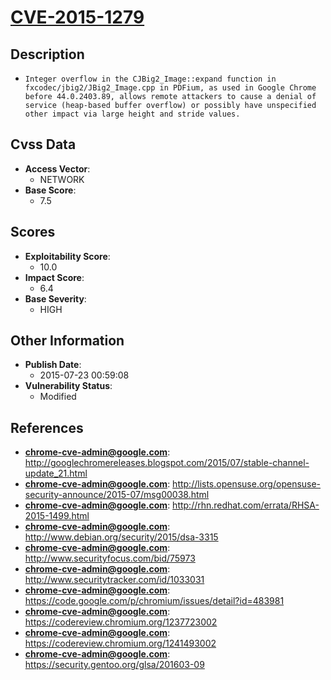 
# [CVE-2015-1279](http://googlechromereleases.blogspot.com/2015/07/stable-channel-update_21.html)

## Description

- `Integer overflow in the CJBig2_Image::expand function in fxcodec/jbig2/JBig2_Image.cpp in PDFium, as used in Google Chrome before 44.0.2403.89, allows remote attackers to cause a denial of service (heap-based buffer overflow) or possibly have unspecified other impact via large height and stride values.`

## Cvss Data

- **Access Vector**:
  - NETWORK
- **Base Score**:
  - 7.5

## Scores

- **Exploitability Score**:
  - 10.0
- **Impact Score**:
  - 6.4
- **Base Severity**:
  - HIGH

## Other Information

- **Publish Date**:
  - 2015-07-23 00:59:08
- **Vulnerability Status**:
  - Modified

## References

- **chrome-cve-admin@google.com**: http://googlechromereleases.blogspot.com/2015/07/stable-channel-update_21.html
- **chrome-cve-admin@google.com**: http://lists.opensuse.org/opensuse-security-announce/2015-07/msg00038.html
- **chrome-cve-admin@google.com**: http://rhn.redhat.com/errata/RHSA-2015-1499.html
- **chrome-cve-admin@google.com**: http://www.debian.org/security/2015/dsa-3315
- **chrome-cve-admin@google.com**: http://www.securityfocus.com/bid/75973
- **chrome-cve-admin@google.com**: http://www.securitytracker.com/id/1033031
- **chrome-cve-admin@google.com**: https://code.google.com/p/chromium/issues/detail?id=483981
- **chrome-cve-admin@google.com**: https://codereview.chromium.org/1237723002
- **chrome-cve-admin@google.com**: https://codereview.chromium.org/1241493002
- **chrome-cve-admin@google.com**: https://security.gentoo.org/glsa/201603-09
